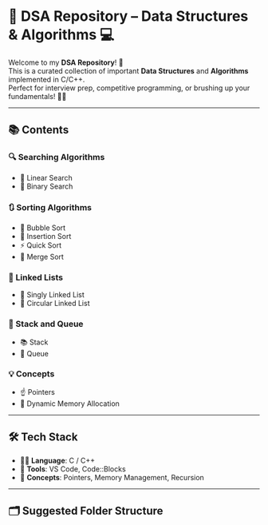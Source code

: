 # 📘 DSA Repository – Data Structures & Algorithms 💻

Welcome to my **DSA Repository**! 🚀  
This is a curated collection of important **Data Structures** and **Algorithms** implemented in C/C++.  
Perfect for interview prep, competitive programming, or brushing up your fundamentals! 🧠✨

---

## 📚 Contents

### 🔍 Searching Algorithms
- 🔎 Linear Search  
- 🧠 Binary Search  

### 🔃 Sorting Algorithms
- 🫧 Bubble Sort  
- 🧩 Insertion Sort  
- ⚡ Quick Sort  
- 🧵 Merge Sort  

### 🔗 Linked Lists
- 🧷 Singly Linked List  
- 🔄 Circular Linked List  

### 🧱 Stack and Queue
- 📚 Stack  
- 🛒 Queue  

### 💡 Concepts
- ☝️ Pointers  
- 💾 Dynamic Memory Allocation  

---

## 🛠️ Tech Stack

- 🧑‍💻 **Language**: C / C++  
- 🧰 **Tools**: VS Code, Code::Blocks  
- 📐 **Concepts**: Pointers, Memory Management, Recursion  

---

## 🗂️ Suggested Folder Structure

